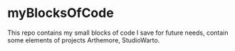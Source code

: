 # myBlocksOfCode

This repo contains my small blocks of code I save for future needs, contain some elements of projects Arthemore, StudioWarto.
